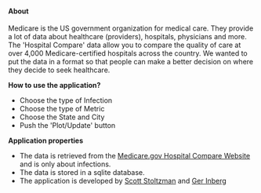 #### About

Medicare is the US government organization for medical care. They provide a lot of data about healthcare (providers), hospitals, physicians and more. <br>
The 'Hospital Compare' data allow you to compare the quality of care at over 4,000 Medicare-certified hospitals across the country. We wanted to put the data in a format so that people can make a better decision on where they decide to seek healthcare.

<p><b>How to use the application?</b>

* Choose the type of Infection
* Choose the type of Metric
* Choose the State and City
* Push the 'Plot/Update' button

<p><b>Application properties</b>

* The data is retrieved from the [Medicare.gov Hospital Compare Website](https://data.medicare.gov/data/hospital-compare) and is only about infections.
* The data is stored in a sqlite database.
* The application is developed by [Scott Stoltzman](https://www.stoltzmanconsulting.com) and [Ger Inberg](https://gerinberg.com)

